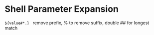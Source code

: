 # Shell Parameter Expansion

`${value#*.} `      remove prefix, % to remove suffix, double ## for longest match
